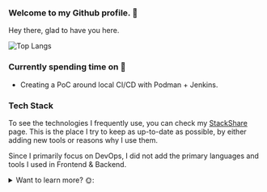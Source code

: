 ### Welcome to my Github profile. 👋

Hey there, glad to have you here.
    
![Top Langs](https://github-readme-stats.vercel.app/api/top-langs/?username=acikgozb&langs_count=10&theme=dark&layout=compact)

### Currently spending time on 🚀

  * Creating a PoC around local CI/CD with Podman + Jenkins.
  
### Tech Stack

To see the technologies I frequently use, you can check my [StackShare](https://stackshare.io/acikgozb/my-infrastructure-stack) page.
This is the place I try to keep as up-to-date as possible, by either adding new tools or reasons why I use them.
  
Since I primarily focus on DevOps, I did not add the primary languages and tools I used in Frontend & Backend.

<details>
  <summary>
  Want to learn more? 🌞:
  </summary>
  <br>
  First of all, if I could keep you reading until here, thanks for taking time to check through.
  
  ## How Do I Use My Github?
  The main repositories for "showcasing" are the ones I pin on my main profile page. These repositories are the ones I pay attention the most, and update as regularly as possible.

  To see what I've been up on infrastructure related things, you can check those repositories.

  The rest is mostly POC type repositories, where I loosen up things a little bit and play around certain concepts.

</details>
